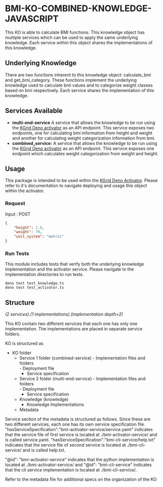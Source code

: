 # BMI-KO-COMBINED-KNOWLEDGE-JAVASCRIPT

This KO is able to calculate BMI functions. This knowledge object has multiple services which can be used to apply the same underlying knowledge. Each service within this object shares the implementations of this knowledge.

## Underlying Knowledge
There are two functions inherent to this knowledge object: calculate_bmi and get_bmi_category. These functions implement the underlying knowledge used to calculate bmi values and to categorize weight classes based on bmi respectively. Each service shares the implementation of this knowledge.

## Services Available
- **multi-end-service** A service that allows the knowledge to be run using the [KGrid Deno activator](https://github.com/kgrid/javascript-activator) as an API endpoint. This service exposes two endpoints, one for calculating bmi information from height and weight and another for calculating weight categorization information from bmi.
- **combined_service:**  A service that allows the knowledge to be run using the [KGrid Deno activator](https://github.com/kgrid/javascript-activator) as an API endpoint. This service exposes one endpoint which calculates weight categorization from weight and height.

## Usage
This package is intended to be used within the [KGrid Deno Activator](https://github.com/kgrid/javascript-activator). Please refer to it's documentation to navigate deploying and usage this object within the activator.

### Request
Input : POST
```json
{
    "height": 1.8,
    "weight": 70,
    "unit_system": "metric"
}
```
### Run Tests
This module includes tests that verify both the underlying knowledge implementation and the activator service. Please navigate to the implementation directories to run tests.
```
deno test test_knowledge.ts
deno test test_activator.ts
```

## Structure
*(2 services).(1 implementations).(implementation depth=2)*

This KO contain two different services that each one has only one implementation. The implementations are placed in separate service folders. 

KO is structured as

- KO folder
  - Service 1 folder (combined-service)
        - Implementation files and folders            
        - Deployment file     
      - Service specification
  - Service 2 folder (multi-end-service)
        - Implementation files and folders            
        - Deployment file
      - Service specification
  - Knowledge (knowledge)
      - Knowledge Implementations
  - Metadata

Service section of the metadata is structured as follows. Since these are two different services, each one has its own service specification file. "hasServiceSpecification":"bmi-activator-service/service.yaml" indicates that the service file of first service is located at ./bmi-activator-service/ and is called service.yaml. "hasServiceSpecification":"bmi-cli-service/help.txt" indicates that the service file of second service is located at ./bmi-cli-service/ and is called help.txt.

"@id": "bmi-activator-service" indicates that the python implementation is located at ./bmi-activator-service/ and "@id": "bmi-cli-service" indicates that the cli service implementation is located at ./bmi-cli-service/.

Refer to the metadata file for additional specs on the organization of the KO 